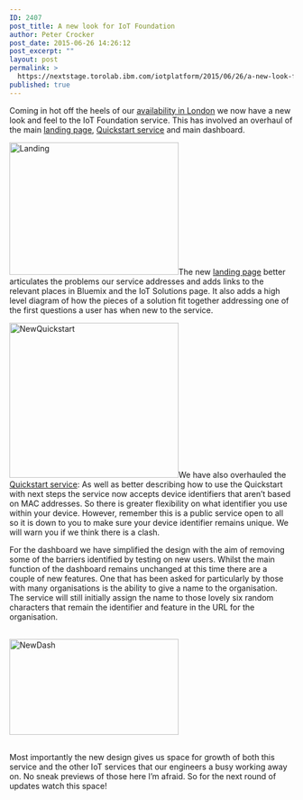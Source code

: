 ```yaml
---
ID: 2407
post_title: A new look for IoT Foundation
author: Peter Crocker
post_date: 2015-06-26 14:26:12
post_excerpt: ""
layout: post
permalink: >
  https://nextstage.torolab.ibm.com/iotplatform/2015/06/26/a-new-look-for-iot-foundation/
published: true
---
```

<div><p>Coming in hot off the heels of our <a href="https://nextstage.torolab.ibm.com/iotfoundation/blog/2015/06/19/internet-things-foundation-service-arrives-london/">availability in London</a> we now have a new look and feel to the IoT Foundation service. This has involved an overhaul of the main <a href="https://internetofthings.ibmcloud.com">landing page</a>, <a href="https://quickstart.internetofthings.ibmcloud.com">Quickstart service</a> and main dashboard.</p><p><a href="http://nextstage.torolab.ibm.com/iotfoundation/wp-content/uploads/sites/24/2015/06/Landing.png"><img src="http://nextstage.torolab.ibm.com/iotfoundation/wp-content/uploads/sites/24/2015/06/Landing-300x235.png" alt="Landing" width="300" height="235" class="aligncenter wp-image-2408 size-medium" /></a>The new <a href="https://internetofthings.ibmcloud.com/#/">landing page</a> better articulates the problems our service addresses and adds links to the relevant places in Bluemix and the IoT Solutions page. It also adds a high level diagram of how the pieces of a solution fit together addressing one of the first questions a user has when new to the service.</p></div>

<div><p><a href="http://nextstage.torolab.ibm.com/iotfoundation/wp-content/uploads/sites/24/2015/06/NewQuickstart.png"><img src="http://nextstage.torolab.ibm.com/iotfoundation/wp-content/uploads/sites/24/2015/06/NewQuickstart-300x275.png" alt="NewQuickstart" width="300" height="275" class="alignright wp-image-2410 size-medium" /></a>We have also overhauled the <a href="https://quickstart.internetofthings.ibmcloud.com/#/">Quickstart service</a>: As well as better describing how to use the Quickstart with next steps the service now accepts device identifiers that aren’t based on MAC addresses. So there is greater flexibility on what identifier you use within your device. However, remember this is a public service open to all so it is down to you to make sure your device identifier remains unique. We will warn you if we think there is a clash.</p><p>For the dashboard we have simplified the design with the aim of removing some of the barriers identified by testing on new users. Whilst the main function of the dashboard remains unchanged at this time there are a couple of new features. One that has been asked for particularly by those with many organisations is the ability to give a name to the organisation. The service will still initially assign the name to those lovely six random characters that remain the identifier and feature in the URL for the organisation.<br />



<br /><a href="http://nextstage.torolab.ibm.com/iotfoundation/wp-content/uploads/sites/24/2015/06/NewDash.png"><img src="http://nextstage.torolab.ibm.com/iotfoundation/wp-content/uploads/sites/24/2015/06/NewDash-300x170.png" alt="NewDash" width="300" height="170" class="alignright wp-image-2414 size-medium" /></a> 




</p><p><br />Most importantly the new design gives us space for growth of both this service and the other IoT services that our engineers a busy working away on. No sneak previews of those here I’m afraid. So for the next round of updates watch this space!</p></div>